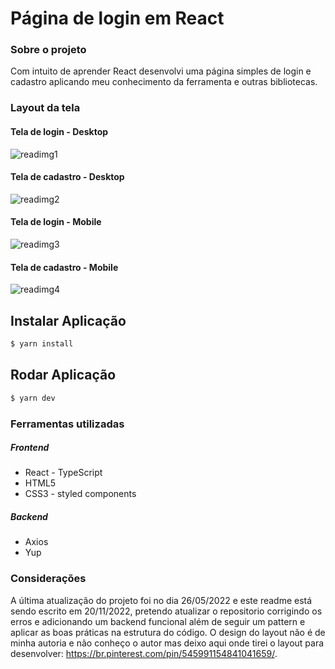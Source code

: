 # Página de login em React
### Sobre o projeto
Com intuito de aprender React desenvolvi uma página simples de login e cadastro aplicando meu conhecimento da ferramenta e outras bibliotecas.

### Layout da tela
#### Tela de login - Desktop
![readimg1](https://user-images.githubusercontent.com/65159569/202926265-b8e2d7b3-8fc3-4176-b86e-4db80c71e668.png)
#### Tela de cadastro - Desktop
![readimg2](https://user-images.githubusercontent.com/65159569/202926289-f059d065-d31e-4c6c-87a0-91d5aeae00ad.png)
#### Tela de login - Mobile
![readimg3](https://user-images.githubusercontent.com/65159569/202926342-b3e6e377-1964-42e7-9c40-840c5e01825f.png)
#### Tela de cadastro - Mobile
![readimg4](https://user-images.githubusercontent.com/65159569/202926344-2ba326c6-81ed-4621-80cc-ffad30e9b3f1.png)

## Instalar Aplicação
```bash
$ yarn install
```
## Rodar Aplicação
```bash
$ yarn dev
```

 ### Ferramentas utilizadas
 
 ##### Frontend
 * React - TypeScript
 * HTML5
 * CSS3 - styled components
 
  ##### Backend
 * Axios
 * Yup
 
### Considerações
A última atualização do projeto foi no dia 26/05/2022 e este readme está sendo escrito em 20/11/2022, pretendo atualizar o repositorio corrigindo os erros e adicionando um backend funcional além de seguir um pattern e aplicar as boas práticas na estrutura do código. O design do layout não é de minha autoria e não conheço o autor mas deixo aqui onde tirei o layout para desenvolver: https://br.pinterest.com/pin/545991154841041659/.
